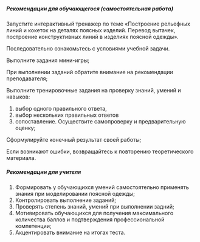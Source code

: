 ##### Рекомендации для обучающегося (самостоятельная работа)
Запустите интерактивный тренажер по теме «Построение рельефных линий и кокеток на деталях поясных изделий. Перевод вытачек, построение конструктивных линий в изделиях поясной одежды».

Последовательно ознакомьтесь с условиями учебной задачи.

Выполните задания мини-игры;

При выполнении заданий обратите внимание на рекомендации преподавателя;

Выполните тренировочные задания на проверку знаний, умений и навыков:

1. выбор одного правильного ответа,
1. выбор нескольких правильных ответов
1. сопоставление.
Осуществите самопроверку и предварительную оценку;

Сформулируйте конечный результат своей работы;

Если возникают ошибки, возвращайтесь к повторению теоретического материала.

##### Рекомендации для учителя
1. Формировать у обучающихся умений самостоятельно применять знания при моделировании поясной одежды;
1. Контролировать выполнение заданий;
1. Проверять степень знаний, умений при выполнении задний;
1. Мотивировать обучающихся для получения максимального количества баллов и подтверждения профессиональной компетенции;
1. Акцентировать внимание на итогах теста.